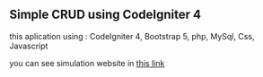 ## Simple CRUD using CodeIgniter 4

this aplication using : CodeIgniter 4, Bootstrap 5, php, MySql, Css, Javascript

you can see simulation website in [this link](https://kopi-kebun.000webhostapp.com/) 
